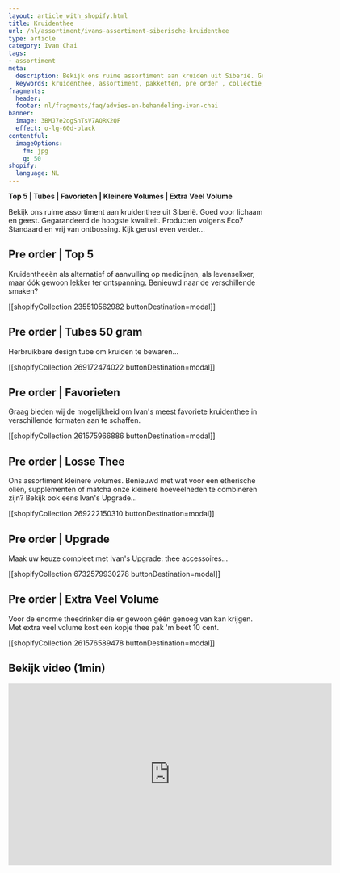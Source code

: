 ```yaml
---
layout: article_with_shopify.html
title: Kruidenthee
url: /nl/assortiment/ivans-assortiment-siberische-kruidenthee
type: article
category: Ivan Chai
tags:
- assortiment
meta:
  description: Bekijk ons ruime assortiment aan kruiden uit Siberië. Gegarandeerd de hoogste kwaliteit. Goed voor lichaam en geest. Wacht niet langer en bestel vandaag nog het product dat bij u past. Benieuwd naar de verschillende pakketten?
  keywords: kruidenthee, assortiment, pakketten, pre order , collectie, favorieten, kilobags, inzichten, geschenkdoos
fragments:
  header:
  footer: nl/fragments/faq/advies-en-behandeling-ivan-chai
banner:
  image: 3BMJ7e2ogSnTsV7AQRK2QF
  effect: o-lg-60d-black
contentful:
  imageOptions:
    fm: jpg
    q: 50
shopify:
  language: NL
---
```

**Top 5 | Tubes | Favorieten | Kleinere Volumes | Extra Veel Volume**

Bekijk ons ruime assortiment aan kruidenthee uit Siberië. Goed voor lichaam en geest. Gegarandeerd de hoogste kwaliteit. Producten volgens Eco7 Standaard en vrij van ontbossing. Kijk gerust even verder...

## Pre order | Top 5

Kruidentheeën als alternatief of aanvulling op medicijnen, als levenselixer, maar óók gewoon lekker ter ontspanning. Benieuwd naar de verschillende smaken?

[[shopifyCollection 235510562982 buttonDestination=modal]]

## Pre order | Tubes 50 gram

Herbruikbare design tube om kruiden te bewaren...

[[shopifyCollection 269172474022 buttonDestination=modal]]

## Pre order | Favorieten

Graag bieden wij de mogelijkheid om Ivan's meest favoriete kruidenthee in verschillende formaten aan te schaffen.

[[shopifyCollection 261575966886 buttonDestination=modal]]

## Pre order | Losse Thee

Ons assortiment kleinere volumes. Benieuwd met wat voor een etherische oliën, supplementen of matcha onze kleinere hoeveelheden te combineren zijn? Bekijk ook eens Ivan's Upgrade...

[[shopifyCollection 269222150310 buttonDestination=modal]]

## Pre order | Upgrade

Maak uw keuze compleet met Ivan's Upgrade: thee accessoires...

[[shopifyCollection 6732579930278 buttonDestination=modal]]

## Pre order | Extra Veel Volume

Voor de enorme theedrinker die er gewoon géén genoeg van kan krijgen. Met extra veel volume kost een kopje thee pak 'm beet 10 cent.

[[shopifyCollection 261576589478 buttonDestination=modal]]

## Bekijk video (1min)

<iframe id="ytplayer" type="text/html" width="640" height="360" src="https://www.youtube.com/embed/ZfVLRgJHHCo?autoplay=1" frameborder="0"></iframe>
